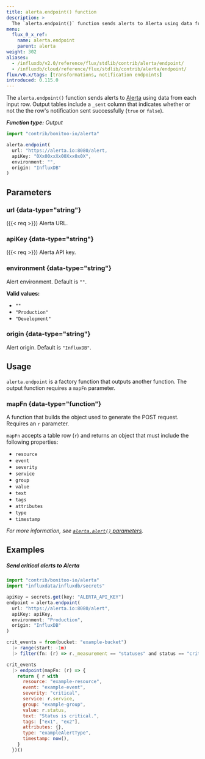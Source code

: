 ```yaml
---
title: alerta.endpoint() function
description: >
  The `alerta.endpoint()` function sends alerts to Alerta using data from input rows.
menu:
  flux_0_x_ref:
    name: alerta.endpoint
    parent: alerta
weight: 302
aliases:
  - /influxdb/v2.0/reference/flux/stdlib/contrib/alerta/endpoint/
  - /influxdb/cloud/reference/flux/stdlib/contrib/alerta/endpoint/
flux/v0.x/tags: [transformations, notification endpoints]
introduced: 0.115.0
---
```


The `alerta.endpoint()` function sends alerts to [Alerta](https://alerta.io/)
using data from each input row.
Output tables include a `_sent` column that indicates whether or not the
the row's notification sent successfully (`true` or `false`).

_**Function type:** Output_

```js
import "contrib/bonitoo-io/alerta"

alerta.endpoint(
  url: "https://alerta.io:8080/alert,
  apiKey: "0Xx00xxXx00Xxx0x0X",
  environment: "",
  origin: "InfluxDB"
)
```

## Parameters

### url {data-type="string"}
({{< req >}})
Alerta URL.

### apiKey {data-type="string"}
({{< req >}})
Alerta API key.

### environment {data-type="string"}
Alert environment.
Default is `""`.

**Valid values:**

- `""`
- `"Production"`
- `"Development"`

### origin {data-type="string"}
Alert origin.
Default is `"InfluxDB"`.

## Usage
`alerta.endpoint` is a factory function that outputs another function.
The output function requires a `mapFn` parameter.

### mapFn {data-type="function"}
A function that builds the object used to generate the POST request.
Requires an `r` parameter.

`mapFn` accepts a table row (`r`) and returns an object that must include the
following properties:

- `resource`
- `event`
- `severity`
- `service`
- `group`
- `value`
- `text`
- `tags`
- `attributes`
- `type`
- `timestamp`

_For more information, see [`alerta.alert()` parameters](/flux/v0.x/stdlib/contrib/bonitoo-io/alerta/alert/#parameters)._

## Examples

##### Send critical alerts to Alerta
```js
import "contrib/bonitoo-io/alerta"
import "influxdata/influxdb/secrets"

apiKey = secrets.get(key: "ALERTA_API_KEY")
endpoint = alerta.endpoint(
  url: "https://alerta.io:8080/alert",
  apiKey: apiKey,
  environment: "Production",
  origin: "InfluxDB"
)

crit_events = from(bucket: "example-bucket")
  |> range(start: -1m)
  |> filter(fn: (r) => r._measurement == "statuses" and status == "crit")

crit_events
  |> endpoint(mapFn: (r) => {
    return { r with
      resource: "example-resource",
      event: "example-event",
      severity: "critical",
      service: r.service,
      group: "example-group",
      value: r.status,
      text: "Status is critical.",
      tags: ["ex1", "ex2"],
      attributes: {},
      type: "exampleAlertType",
      timestamp: now(),
    }
  })()
```

